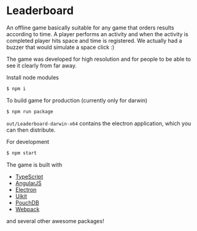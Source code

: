 # Leaderboard

An offline game basically suitable for any game that orders results according to time. A player performs an
activity and when the activity is completed player hits space and time is registered. We actually had
a buzzer that would simulate a space click :)

The game was developed for high resolution and for people to be able to see it clearly from far away.

Install node modules

```sh
$ npm i
```

To build game for production (currently only for darwin)

```sh
$ npm run package
```

`out/Leaderboard-darwin-x64` contains the electron application, which you can then distribute.

For development

```sh
$ npm start
```

The game is built with

- [TypeScript](https://www.typescriptlang.org/)
- [AngularJS](https://angularjs.org/)
- [Electron](http://electron.atom.io/)
- [Uikit](http://getuikit.com/)
- [PouchDB](https://pouchdb.com/)
- [Webpack](https://webpack.github.io/)

and several other awesome packages!
